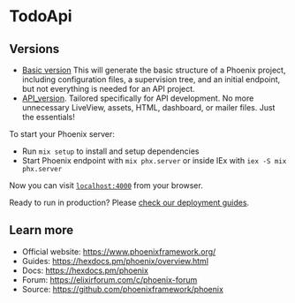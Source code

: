# TodoApi

## Versions
 * [Basic version](https://github.com/elixir4dev/todo_api/blob/main/Tutorial.md)  This will generate the basic structure of a Phoenix project, including configuration files, a supervision tree, and an initial endpoint, but not everything is needed for an API project.
 * [API_version](https://github.com/elixir4dev/todo_api/blob/api_v2/Tutorial.md).   Tailored specifically for API development. No more unnecessary LiveView, assets, HTML, dashboard, or mailer files. Just the essentials!

To start your Phoenix server:

  * Run `mix setup` to install and setup dependencies
  * Start Phoenix endpoint with `mix phx.server` or inside IEx with `iex -S mix phx.server`

Now you can visit [`localhost:4000`](http://localhost:4000) from your browser.

Ready to run in production? Please [check our deployment guides](https://hexdocs.pm/phoenix/deployment.html).

## Learn more

  * Official website: https://www.phoenixframework.org/
  * Guides: https://hexdocs.pm/phoenix/overview.html
  * Docs: https://hexdocs.pm/phoenix
  * Forum: https://elixirforum.com/c/phoenix-forum
  * Source: https://github.com/phoenixframework/phoenix
